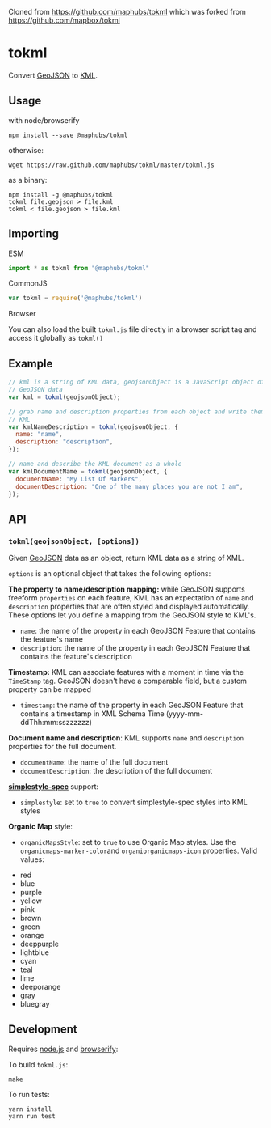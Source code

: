 Cloned from https://github.com/maphubs/tokml which was forked from https://github.com/mapbox/tokml

# tokml

Convert [GeoJSON](http://geojson.org/) to [KML](https://developers.google.com/kml/documentation/).

## Usage

with node/browserify

    npm install --save @maphubs/tokml

otherwise:

    wget https://raw.github.com/maphubs/tokml/master/tokml.js

as a binary:

    npm install -g @maphubs/tokml
    tokml file.geojson > file.kml
    tokml < file.geojson > file.kml
    

## Importing

ESM

```js
import * as tokml from "@maphubs/tokml"
```

CommonJS

```js
var tokml = require('@maphubs/tokml')
```

Browser

You can also load the built `tokml.js` file directly in a browser script tag and access it globally as `tokml()`


## Example

```js
// kml is a string of KML data, geojsonObject is a JavaScript object of
// GeoJSON data
var kml = tokml(geojsonObject);

// grab name and description properties from each object and write them in
// KML
var kmlNameDescription = tokml(geojsonObject, {
  name: "name",
  description: "description",
});

// name and describe the KML document as a whole
var kmlDocumentName = tokml(geojsonObject, {
  documentName: "My List Of Markers",
  documentDescription: "One of the many places you are not I am",
});
```

## API

### `tokml(geojsonObject, [options])`

Given [GeoJSON](http://geojson.org/) data as an object, return KML data as a
string of XML.

`options` is an optional object that takes the following options:

**The property to name/description mapping:** while GeoJSON supports freeform
`properties` on each feature, KML has an expectation of `name` and `description`
properties that are often styled and displayed automatically. These options let
you define a mapping from the GeoJSON style to KML's.

- `name`: the name of the property in each GeoJSON Feature that contains
  the feature's name
- `description`: the name of the property in each GeoJSON Feature that contains
  the feature's description

**Timestamp:** KML can associate features with a moment in time via the `TimeStamp` tag. GeoJSON doesn't
have a comparable field, but a custom property can be mapped

- `timestamp`: the name of the property in each GeoJSON Feature that contains
  a timestamp in XML Schema Time (yyyy-mm-ddThh:mm:sszzzzzz)

**Document name and description**: KML supports `name` and `description` properties
for the full document.

- `documentName`: the name of the full document
- `documentDescription`: the description of the full document

**[simplestyle-spec](https://github.com/mapbox/simplestyle-spec)** support:

- `simplestyle`: set to `true` to convert simplestyle-spec styles into KML styles

**Organic Map** style:

*  `organicMapsStyle`: set to `true` to use Organic Map styles. Use the `organicmaps-marker-color`and `organiorganicmaps-icon` properties. Valid values:
 - red
 - blue
 - purple
 - yellow
 - pink
 - brown
 - green
 - orange
 - deeppurple
 - lightblue
 - cyan
 - teal
 - lime
 - deeporange
 - gray
 - bluegray

## Development

Requires [node.js](http://nodejs.org/) and [browserify](https://github.com/substack/node-browserify):

To build `tokml.js`:

    make

To run tests:

    yarn install
    yarn run test
